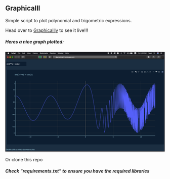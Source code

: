## Graphicalll

Simple script to plot polynomial and trigometric expressions.

Head over to [Graphicallly](https://graphicallly.herokuapp.com) to see it live!!!
##### Heres a nice graph plotted:
![Screenshot](https://github.com/YashKarthik/graphicallly/blob/master/ss.png )

Or clone this repo
##### Check "requirements.txt" to ensure you have the required libraries
